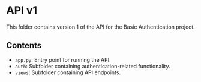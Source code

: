# API v1

This folder contains version 1 of the API for the Basic Authentication project.

## Contents

- `app.py`: Entry point for running the API.
- `auth`: Subfolder containing authentication-related functionality.
- `views`: Subfolder containing API endpoints.
